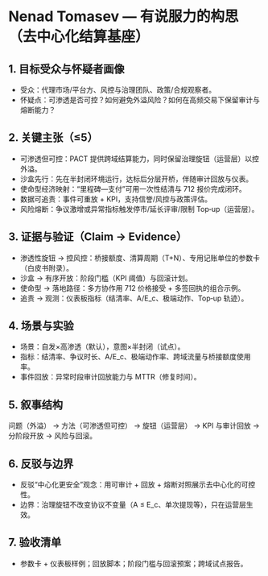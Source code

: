 # Nenad Tomasev — 有说服力的构思（去中心化结算基座）

## 1. 目标受众与怀疑者画像
- 受众：代理市场/平台方、风控与治理团队、政策/合规观察者。
- 怀疑点：可渗透是否可控？如何避免外溢风险？如何在高频交易下保留审计与熔断能力？

## 2. 关键主张（≤5）
- 可渗透但可控：PACT 提供跨域结算能力，同时保留治理旋钮（运营层）以控外溢。
- 沙盒先行：先在半封闭环境运行，达标后分层开桥，伴随审计回放与仪表。
- 使命型经济映射：“里程碑—支付”可用一次性结清与 712 报价完成闭环。
- 数据可追责：事件可重放 + KPI，支持信誉/风控与政策评估。
- 风险熔断：争议激增或异常指标触发停市/延长评审/限制 Top‑up（运营层）。

## 3. 证据与验证（Claim → Evidence）
- 渗透性旋钮 → 控风控：桥接额度、清算周期（T+N）、专用记账单位的参数卡（白皮书附录）。
- 沙盒 → 有序开放：阶段门槛（KPI 阈值）与回滚计划。
- 使命型 → 落地路径：多方协作用 712 价格接受 + 多签回执的组合示例。
- 追责 → 观测：仪表板指标（结清率、A/E_c、极端动作、Top‑up 轨迹）。

## 4. 场景与实验
- 场景：自发×高渗透（默认），意图×半封闭（试点）。
- 指标：结清率、争议时长、A/E_c、极端动作率、跨域流量与桥接额度使用率。
- 事件回放：异常时段审计回放能力与 MTTR（修复时间）。

## 5. 叙事结构
问题（外溢） → 方法（可渗透但可控） → 旋钮（运营层） → KPI 与审计回放 → 分阶段开放 → 风险与回滚。

## 6. 反驳与边界
- 反驳“中心化更安全”观念：用可审计 + 回放 + 熔断对照展示去中心化的可控性。
- 边界：治理旋钮不改变协议不变量（A ≤ E_c、单次提现等），只在运营层生效。

## 7. 验收清单
- 参数卡 + 仪表板样例；回放脚本；阶段门槛与回滚预案；跨域试点报告。

